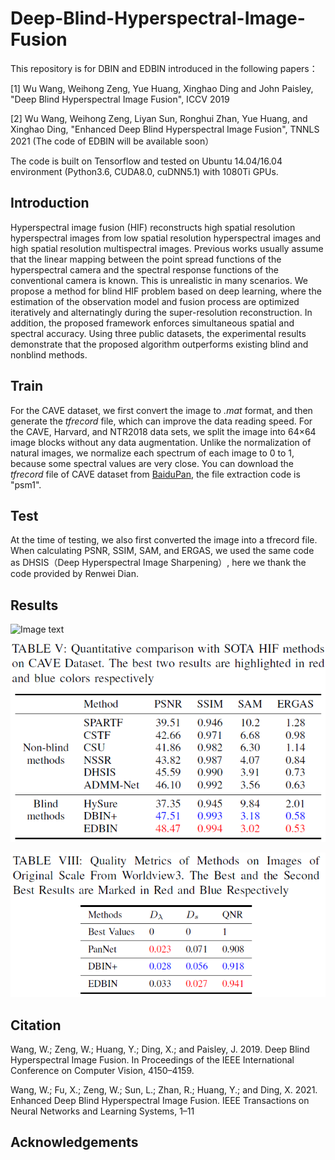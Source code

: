 # Deep-Blind-Hyperspectral-Image-Fusion

This repository is for DBIN and EDBIN introduced in the following papers：

[1] Wu Wang, Weihong Zeng, Yue Huang, Xinghao Ding and John Paisley, "Deep Blind Hyperspectral Image Fusion", ICCV 2019

[2] Wu Wang, Weihong Zeng, Liyan Sun, Ronghui Zhan, Yue Huang, and Xinghao Ding, "Enhanced Deep Blind Hyperspectral Image Fusion", TNNLS 2021 (The code of EDBIN will be available soon）

The code is built on Tensorflow and tested on Ubuntu 14.04/16.04 environment (Python3.6, CUDA8.0, cuDNN5.1) with 1080Ti GPUs.

## Introduction

Hyperspectral image fusion (HIF) reconstructs high spatial
resolution hyperspectral images from low spatial resolution
hyperspectral images and high spatial resolution
multispectral images. Previous works usually assume that
the linear mapping between the point spread functions of
the hyperspectral camera and the spectral response functions
of the conventional camera is known. This is unrealistic
in many scenarios. We propose a method for blind
HIF problem based on deep learning, where the estimation
of the observation model and fusion process are optimized
iteratively and alternatingly during the super-resolution reconstruction.
In addition, the proposed framework enforces
simultaneous spatial and spectral accuracy. Using three
public datasets, the experimental results demonstrate that
the proposed algorithm outperforms existing blind and nonblind
methods.

## Train
For the CAVE dataset, we first convert the image to *.mat* format, and then generate the *tfrecord* file, which can improve the data reading speed. For the CAVE, Harvard, and NTR2018 data sets, we split the image into 64×64 image blocks without any data augmentation.
Unlike the normalization of natural images, we normalize each spectrum of each image to 0 to 1, because some spectral values are very close. You can download the *tfrecord* file of CAVE dataset from [BaiduPan](https://pan.baidu.com/s/17MbNq2sffgI_jbdBuuj6XA), the file extraction code is "psm1".
## Test
At the time of testing, we also first converted the image into a tfrecord file. When calculating PSNR, SSIM, SAM, and ERGAS, we used the same code as DHSIS（Deep Hyperspectral Image Sharpening）, here we thank the code provided by Renwei Dian.
## Results
 ![Image text](https://github.com/wwhappylife/Deep-Blind-Hyperspectral-Image-Fusion/blob/master/image_folder/CAVE.png)
 
 ![Image text](https://github.com/wwhappylife/Deep-Blind-Hyperspectral-Image-Fusion/blob/master/edbin_cave.png)
 
 ![Image text](https://github.com/wwhappylife/Deep-Blind-Hyperspectral-Image-Fusion/blob/master/edbin_ps.png)
## Citation
Wang, W.; Zeng, W.; Huang, Y.; Ding, X.; and Paisley, J.
2019. Deep Blind Hyperspectral Image Fusion. In Proceedings
of the IEEE International Conference on Computer Vision,
4150–4159.

Wang, W.; Fu, X.; Zeng, W.; Sun, L.; Zhan, R.; Huang, Y.;
and Ding, X. 2021. Enhanced Deep Blind Hyperspectral
Image Fusion. IEEE Transactions on Neural Networks and
Learning Systems, 1–11
## Acknowledgements

